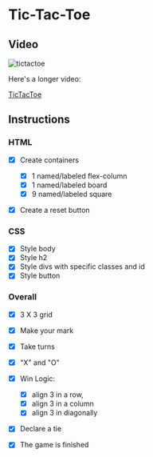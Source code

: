 # Tic-Tac-Toe

## Video

![tictactoe](https://github.com/AmJoy01/TicTacToe/assets/93353341/d00726a4-b222-4ac7-b7eb-262ca727003f)

Here's a longer video: 

[TicTacToe](https://recordit.co/foMQWsjlkw)




## Instructions

### HTML

- [x] Create containers

  - [x] 1 named/labeled flex-column
  - [x] 1 named/labeled board
  - [x] 9 named/labeled square

- [x] Create a reset button

### CSS

- [x] Style body
- [x] Style h2
- [x] Style divs with specific classes and id
- [x] Style button

### Overall

- [x] 3 X 3 grid

- [x] Make your mark

- [x] Take turns

- [x] "X" and "O"

- [x] Win Logic:

  - [x] align 3 in a row,
  - [x] align 3 in a column
  - [x] align 3 in diagonally

- [x] Declare a tie

- [x] The game is finished
